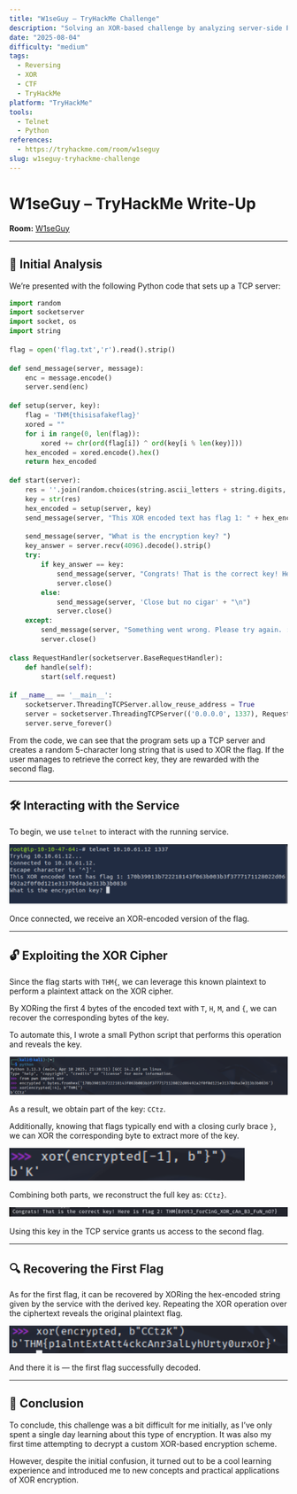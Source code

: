 ```yaml
---
title: "W1seGuy – TryHackMe Challenge"
description: "Solving an XOR-based challenge by analyzing server-side Python code and performing a plaintext attack."
date: "2025-08-04"
difficulty: "medium"
tags:
  - Reversing
  - XOR
  - CTF
  - TryHackMe
platform: "TryHackMe"
tools:
  - Telnet
  - Python
references:
  - https://tryhackme.com/room/w1seguy
slug: w1seguy-tryhackme-challenge
---
```


# W1seGuy – TryHackMe Write-Up  
**Room:** [W1seGuy](https://tryhackme.com/room/w1seguy)

---

## 🧠 Initial Analysis

We’re presented with the following Python code that sets up a TCP server:

```python
import random 
import socketserver 
import socket, os 
import string 

flag = open('flag.txt','r').read().strip() 

def send_message(server, message): 
    enc = message.encode() 
    server.send(enc) 

def setup(server, key): 
    flag = 'THM{thisisafakeflag}' 
    xored = "" 
    for i in range(0, len(flag)): 
        xored += chr(ord(flag[i]) ^ ord(key[i % len(key)])) 
    hex_encoded = xored.encode().hex() 
    return hex_encoded 

def start(server): 
    res = ''.join(random.choices(string.ascii_letters + string.digits, k=5)) 
    key = str(res) 
    hex_encoded = setup(server, key) 
    send_message(server, "This XOR encoded text has flag 1: " + hex_encoded + "\n") 
    
    send_message(server, "What is the encryption key? ") 
    key_answer = server.recv(4096).decode().strip() 
    try: 
        if key_answer == key: 
            send_message(server, "Congrats! That is the correct key! Here is flag 2: " + flag + "\n") 
            server.close() 
        else: 
            send_message(server, 'Close but no cigar' + "\n") 
            server.close() 
    except: 
        send_message(server, "Something went wrong. Please try again. :)\n") 
        server.close() 

class RequestHandler(socketserver.BaseRequestHandler): 
    def handle(self): 
        start(self.request) 

if __name__ == '__main__': 
    socketserver.ThreadingTCPServer.allow_reuse_address = True 
    server = socketserver.ThreadingTCPServer(('0.0.0.0', 1337), RequestHandler) 
    server.serve_forever()
```

From the code, we can see that the program sets up a TCP server and creates a random 5-character long string that is used to XOR the flag. If the user manages to retrieve the correct key, they are rewarded with the second flag.

---

## 🛠️ Interacting with the Service

To begin, we use `telnet` to interact with the running service.

![Step 1](Capture/W1seGuy/W1.PNG)

Once connected, we receive an XOR-encoded version of the flag.

---

## 🔓 Exploiting the XOR Cipher

Since the flag starts with `THM{`, we can leverage this known plaintext to perform a plaintext attack on the XOR cipher.

By XORing the first 4 bytes of the encoded text with `T`, `H`, `M`, and `{`, we can recover the corresponding bytes of the key.

To automate this, I wrote a small Python script that performs this operation and reveals the key.

![Step 2](Capture/W1seGuy/W2.PNG)

As a result, we obtain part of the key: `CCtz`.

Additionally, knowing that flags typically end with a closing curly brace `}`, we can XOR the corresponding byte to extract more of the key.

![Step 3](Capture/W1seGuy/W3.PNG)

Combining both parts, we reconstruct the full key as: `CCtz}`.

![Step 4](Capture/W1seGuy/W4.PNG)

Using this key in the TCP service grants us access to the second flag.

---

## 🔍 Recovering the First Flag

As for the first flag, it can be recovered by XORing the hex-encoded string given by the service with the derived key. Repeating the XOR operation over the ciphertext reveals the original plaintext flag.

![Step 5](Capture/W1seGuy/W5.PNG)

And there it is — the first flag successfully decoded.

---

## 📝 Conclusion

To conclude, this challenge was a bit difficult for me initially, as I’ve only spent a single day learning about this type of encryption. It was also my first time attempting to decrypt a custom XOR-based encryption scheme.

However, despite the initial confusion, it turned out to be a cool learning experience and introduced me to new concepts and practical applications of XOR encryption.